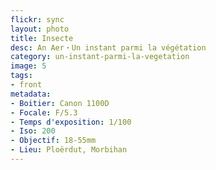 ```yaml
---
flickr: sync
layout: photo
title: Insecte
desc: An Aer・Un instant parmi la végétation
category: un-instant-parmi-la-vegetation
image: 5
tags:
- front
metadata:
- Boitier: Canon 1100D
- Focale: F/5.3
- Temps d'exposition: 1/100
- Iso: 200
- Objectif: 18-55mm
- Lieu: Ploërdut, Morbihan
---
```

